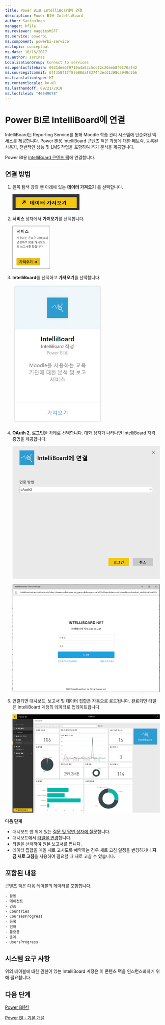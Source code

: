 ```yaml
---
title: Power BI로 IntelliBoard에 연결
description: Power BI용 IntelliBoard
author: SarinaJoan
manager: kfile
ms.reviewer: maggiesMSFT
ms.service: powerbi
ms.component: powerbi-service
ms.topic: conceptual
ms.date: 10/16/2017
ms.author: sarinas
LocalizationGroup: Connect to services
ms.openlocfilehash: 0931dee6f9719a4a53c5ccf2c20aeb8f9170af42
ms.sourcegitcommit: 0ff358f1ff87e88daf837443ecd1398ca949d2b6
ms.translationtype: HT
ms.contentlocale: ko-KR
ms.lasthandoff: 09/21/2018
ms.locfileid: "46549678"
---
```

# <a name="connect-to-intelliboard-with-power-bi"></a>Power BI로 IntelliBoard에 연결
IntelliBoard는 Reporting Service를 통해 Moodle 학습 관리 시스템에 단순화된 액세스를 제공합니다. Power BI용 IntelliBoard 콘텐츠 팩은 과정에 대한 메트릭, 등록된 사용자, 전반적인 성능 및 LMS 작업을 포함하여 추가 분석을 제공합니다.

Power BI용 [IntelliBoard 콘텐츠 팩](https://app.powerbi.com/getdata/services/intelliboard)에 연결합니다.

## <a name="how-to-connect"></a>연결 방법
1. 왼쪽 탐색 창의 맨 아래에 있는 **데이터 가져오기** 를 선택합니다.  
   
    ![](media/service-connect-to-intelliboard/getdata.png)
2. **서비스** 상자에서 **가져오기**를 선택합니다.  
   
    ![](media/service-connect-to-intelliboard/services.png)
3. **IntelliBoard**를 선택하고 **가져오기**를 선택합니다.  
   
    ![](media/service-connect-to-intelliboard/intelliboard.png)
4. **OAuth 2**, **로그인**을 차례로 선택합니다. 대화 상자가 나타나면 IntelliBoard 자격 증명을 제공합니다.
   
    ![](media/service-connect-to-intelliboard/creds.png)
   
    ![](media/service-connect-to-intelliboard/creds2.png)
5. 연결되면 대시보드, 보고서 및 데이터 집합은 자동으로 로드됩니다. 완료되면 타일은 IntelliBoard 계정의 데이터로 업데이트됩니다.
   
    ![](media/service-connect-to-intelliboard/dashboard.png)

**다음 단계**

* 대시보드 맨 위에 있는 [질문 및 답변 상자에 질문](consumer/end-user-q-and-a.md)합니다.
* 대시보드에서 [타일을 변경](service-dashboard-edit-tile.md)합니다.
* [타일을 선택](consumer/end-user-tiles.md)하여 원본 보고서를 엽니다.
* 데이터 집합을 매일 새로 고치도록 예약하는 경우 새로 고침 일정을 변경하거나 **지금 새로 고침**을 사용하여 필요할 때 새로 고칠 수 있습니다.

## <a name="whats-included"></a>포함된 내용
콘텐츠 팩은 다음 테이블의 데이터를 포함합니다.  

    - 활동  
    - 에이전트  
    - 인증  
    - Countries  
    - CoursesProgress  
    - 등록
    - 언어  
    - 플랫폼  
    - 총계  
    - UsersProgress    

## <a name="system-requirements"></a>시스템 요구 사항
위의 테이블에 대한 권한이 있는 IntelliBoard 계정은 이 콘텐츠 팩을 인스턴스화하기 위해 필요합니다.

## <a name="next-steps"></a>다음 단계
[Power BI란?](power-bi-overview.md)

[Power BI - 기본 개념](consumer/end-user-basic-concepts.md)

